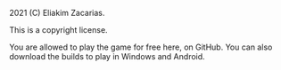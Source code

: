 2021 (C) Eliakim Zacarias.

This is a copyright license.

You are allowed to play the game for free here, on GitHub. You can also download
the builds to play in Windows and Android.